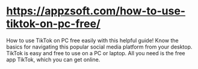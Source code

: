 # https://appzsoft.com/how-to-use-tiktok-on-pc-free/
How to use TikTok on PC free easily with this helpful guide! Know the basics for navigating this popular social media platform from your desktop. TikTok is easy and free to use on a PC or laptop. All you need is the free app TikTok, which you can get online.
